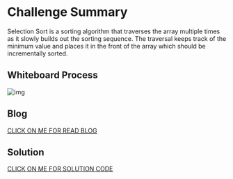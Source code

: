 # Challenge Summary

Selection Sort is a sorting algorithm that traverses the array multiple times as it slowly builds out the sorting sequence. The traversal keeps track of the minimum value and places it in the front of the array which should be incrementally sorted.<br>


  ## Whiteboard Process

![img](./img/InsertionSort.JPG)


## Blog

[CLICK ON ME FOR READ BLOG](./blog.md)


## Solution

[CLICK ON ME FOR SOLUTION CODE](./insertionSort.js)

